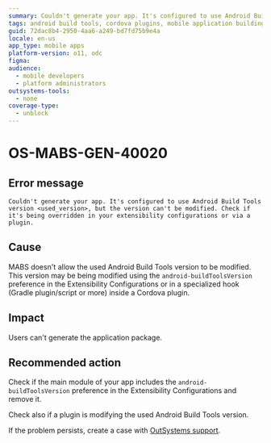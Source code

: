 ```yaml
---
summary: Couldn't generate your app. It's configured to use Android Build Tools version <used_version>, but the version can't be modified. Check if it's being overridden in your extensibility configurations or via a plugin.
tags: android build tools, cordova plugins, mobile application building, application errors
guid: 72dac8b4-2950-4aa6-a249-bd7fd75b9e4a
locale: en-us
app_type: mobile apps
platform-version: o11, odc
figma:
audience:
  - mobile developers
  - platform administrators
outsystems-tools:
  - none
coverage-type:
  - unblock
---
```


# OS-MABS-GEN-40020

## Error message

`Couldn't generate your app. It's configured to use Android Build Tools version <used_version>, but the version can't be modified. Check if it's being overridden in your extensibility configurations or via a plugin.`

## Cause

MABS doesn't allow the used Android Build Tools version to be modified. This version may be being modified using the `android-buildToolsVersion` preference in the Extensibility Configurations or in a specialized hook (Gradle plugin/script or more) inside a Cordova plugin.

## Impact

Users can't generate the application package.

## Recommended action

Check if the main module of your app includes the `android-buildToolsVersion` preference in the Extensibility Configurations and remove it.

Check also if a plugin is modifying the used Android Build Tools version.

If the problem persists, create a case with [OutSystems support](https://www.outsystems.com/support/portal/open-support-case?ErrorCode=OS-MABS-GEN-40020).
